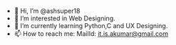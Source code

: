 - 👋 Hi, I’m @ashsuper18
- 👀 I’m interested in Web Designing.
- 🌱 I’m currently learning Python,C and UX Designing.
- 📫 How to reach me: MailId: it.is.akumar@gmail.com

<!---
ashsuper18/ashsuper18 is a ✨ special ✨ repository because its `README.md` (this file) appears on your GitHub profile.
You can click the Preview link to take a look at your changes.
--->
